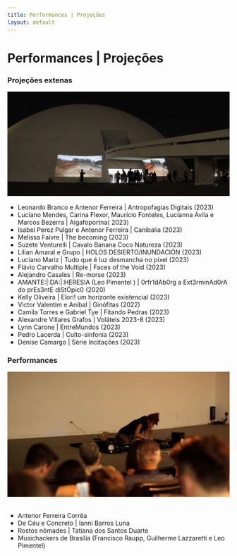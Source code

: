 ```yaml
---
title: Performances | Projeções 
layout: default
---
```


<div class="container-fluid">
  <div class="row">
<div class="ficha-tecnica col-sm-10">
  <h1>Performances | Projeções </h1>

  <h3>Projeções extenas</h3>
  <img src="assets/projecao.png" class="img-fluid" alt="Responsive image">
  <ul style="list-style: square;">
    <li>Leonardo Branco e Antenor Ferreira  | Antropofagias Digitais (2023) </li>
    <li>Luciano Mendes, Carina Flexor, Maurício Fonteles, Lucianna Ávila e Marcos Bezerra | Aigafoportna( 2023) </li>
    <li>Isabel Perez Pulgar e Antenor Ferreira  | Canibalia (2023) </li>
    <li>Melissa  Faivre  | The becoming (2023) </li>
    <li>Suzete Venturelli  |  Cavalo Banana Coco Natureza (2023) </li>
    <li>Lilian Amaral e Grupo  |  HOLOS DESIERTO/INUNDACIÓN (2023) </li>
    <li>Luciano Mariz | Tudo que é luz desmancha no pixel (2023) </li>
    <li>Flávio Carvalho Multiple  |  Faces of the Void (2023) </li>
    <li>Alejandro Casales   | Re-morse (2023) </li>
    <li>AMANTE:|:DA:|:HERESIA (Leo Pimentel )  | 0rfr1dAb0rg a Ext3rminAd0rA do prEs3ntE diStÓpic0 (2020) </li>
    <li>Kelly Oliveira |  Eîori! um horizonte existencial  (2023) </li>
    <li>Victor Valentim e Anibal  |  Ginófitas (2022) </li>
    <li>Camila Torres e Gabriel Tye | Fitando Pedras (2023) </li>
    <li>Alexandre Villares Grafos  |  Voláteis 2023-8 (2023) </li>
    <li>Lynn Carone | EntreMundos  (2023) </li>
    <li>Pedro Lacerda  |  Culto-sinfonia (2023) </li>
    <li>Denise Camargo | Série Incitações (2023) </li>
  </ul>
  <h3>Performances</h3>
  <img src="assets/performances.jpeg" class="img-fluid" alt="Responsive image">
<br><br>
  <ul style="list-style: square;">
    <li>Antenor Ferreira Corrêa </li>
    <li>De Céu e Concreto | Ianni Barros Luna </li>
    <li>Rostos nômades  | Tatiana dos Santos Duarte</li>
    <li> Musichackers de Brasília (Francisco Raupp, Guilherme Lazzaretti e Leo Pimentel)</li>
  </ul>
  

</div>
</div>
</div>


